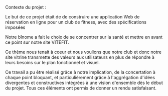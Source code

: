 
Contexte du projet : 


Le but de ce projet était de de construire une application Web de réservation en ligne pour un club de fitness, avec des spécifications imposées


Notre bînome a fait le choix de se concentrer sur la santé et mettre en avant ce point sur notre site VITEFIT.


Ce thème nous tenait à coeur et nous voulions que notre club et donc notre site vitrine transmette des valeurs aux utilisateurs en plus de répondre à leurs besoins sur le plan fonctionnel et visuel.


Ce travail a pu être réalisé grâce à notre implication, de la concertation à chaque point bloquant, et particulièrement grâce à l'aggrégation d'idées divergentes et constructives intégrées à une vision d'ensemble dès le début du projet. Tous ces éléments ont permis de donner un rendu satisfaisant.



